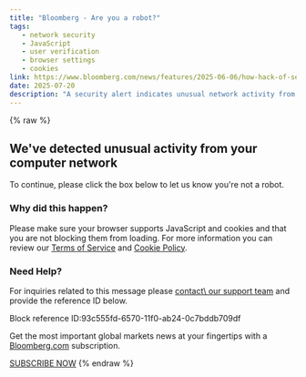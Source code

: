 ```yaml
---
title: "Bloomberg - Are you a robot?"
tags:
   - network security
   - JavaScript
   - user verification
   - browser settings
   - cookies
link: https://www.bloomberg.com/news/features/2025-06-06/how-hack-of-sec-s-edgar-system-exposed-flaws-in-us-financial-security
date: 2025-07-20
description: "A security alert indicates unusual network activity from user devices, prompting verification via CAPTCHA to confirm human interaction. Users are advised to ensure compatibility of their browsers with JavaScript and cookies, as these settings may affect access. Additionally, a reference ID is provided for issues, suggesting a systematic tracking approach to support inquiries. This protocol highlights potential security measures and user verification techniques employed by platforms to mitigate automated access risks."
---
```

{% raw %}

## We've detected unusual activity from your computer network

To continue, please click the box below to let us know you're not a robot.

### Why did this happen?

Please make sure your browser supports JavaScript and cookies and that you are not
blocking them from loading.
For more information you can review our [Terms of Service](https://www.bloomberg.com/notices/tos)
and [Cookie Policy](https://www.bloomberg.com/notices/tos).

### Need Help?

For inquiries related to this message please [contact\\
our support team](https://www.bloomberg.com/feedback) and provide the reference ID below.

Block reference ID:93c555fd-6570-11f0-ab24-0c7bddb709df

Get the most important global markets news at your fingertips with a [Bloomberg.com](https://bloomberg.com/) subscription.

 [SUBSCRIBE NOW](https://www.bloomberg.com/subscription)
{% endraw %}
